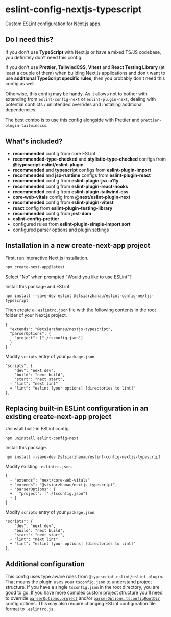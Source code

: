 # eslint-config-nextjs-typescript

Custom ESLint configuration for Next.js apps.

## Do I need this?

If you don't use **TypeScript** with Next.js or have a mixed TS/JS codebase, you definitely don't need this config.

If you don't use **Prettier**, **TailwindCSS**, **Vitest** and **React Testing Library** (at least a couple of them) when building Next.js applications and don't want to use **additional TypeScript specific rules**, then you probably don't need this config as well.

Otherwise, this config may be handy. As it allows not to bother with extending from `eslint-config-next` or `eslint-plugin-next`, dealing with potential conflicts / unintended overrides and installing additional dependencies.

The best combo is to use this config alongside with Prettier and `prettier-plugin-tailwindcss`.

## What's included?

 - **recommended** config from core ESLint
 - **recommended-type-checked** and **stylistic-type-checked** configs from **@typescript-eslint/eslint-plugin**
 - **recommended** and **typescript** configs from **eslint-plugin-import**
 - **recommended** and **jsx-runtime** configs from **eslint-plugin-react**
 - **recommended** config from **eslint-plugin-jsx-a11y**
 - **recommended** config from **eslint-plugin-react-hooks**
 - **recommended** config from **eslint-plugin-tailwind-css**
 - **core-web-vitals** config from **@next/eslint-plugin-next**
 - **recommended** config from **eslint-plugin-vitest**
 - **react** config from **eslint-plugin-testing-library**
 - **recommended** config from **jest-dom**
 - **eslint-config-prettier**
 - configured rules from **eslint-plugin-simple-import sort**
 - configured parser options and plugin settings

## Installation in a new create-next-app project

First, run interactive Next.js installation.

`npx create-next-app@latest`

 Select "No" when prompted "Would you like to use ESLint"?

Install this package and ESLint.

`npm install --save-dev eslint @stsiarzhanau/eslint-config-nextjs-typescript`

Then create a `.eslintrc.json` file with the following contents in the root folder of your Next.js project.

    {
      "extends": "@stsiarzhanau/nextjs-typescript",
      "parserOptions": {
        "project": ["./tsconfig.json"]
      }
    }

Modify `scripts` entry of your `package.json`.

    "scripts": {
    	"dev": "next dev",
    	"build": "next build",
    	"start": "next start",
      - "lint": "next lint"
      + "lint": "eslint [your options] [directories to lint]"
    },

## Replacing built-in ESLint configuration in an existing create-next-app project

Uninstall built-in ESLint config.

`npm uninstall eslint-config-next`

Install this package.

`npm install --save-dev @stsiarzhanau/eslint-config-nextjs-typescript`

Modify existing `.eslintrc.json`.

    {
      - "extends": "next/core-web-vitals"
      + "extends": "@stsiarzhanau/nextjs-typescript",
      + "parserOptions": {
      +   "project": ["./tsconfig.json"]
      + }
    }

Modify `scripts` entry of your `package.json`.

    "scripts": {
    	"dev": "next dev",
    	"build": "next build",
    	"start": "next start",
      - "lint": "next lint"
      + "lint": "eslint [your options] [directories to lint]"
    },

## Additional configuration

This config uses type aware rules from `@typescript-eslint/eslint-plugin`. That means the plugin uses your `tsconfig.json` to understand project structure. If you have a single `tsconfig.json` in the root directory, you are good to go. If you have more complex custom project structure you'll need to override [`parserOptions.project`](https://typescript-eslint.io/packages/parser#project) and/or [`parserOptions.tsconfigRootDir`](https://typescript-eslint.io/packages/parser#tsconfigrootdir) config options. This may also require changing ESLint configuration file format to `.eslintrc.js`.

